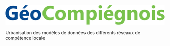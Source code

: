 ![picto](/doc/img/geocompiegnois_2020.jpg)

Urbanisation des modèles de données des différents réseaux de compétence locale
